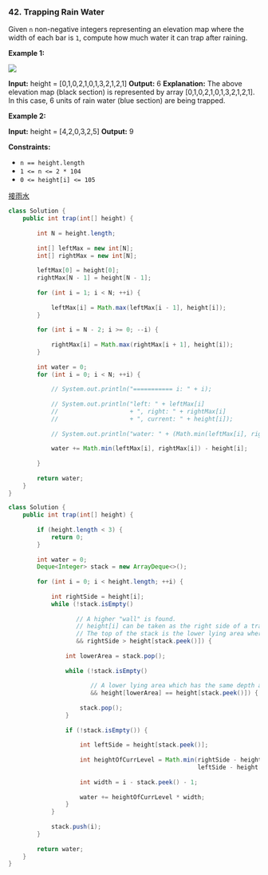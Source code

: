 ### 42. Trapping Rain Water

Given `n` non-negative integers representing an elevation map where the width of each bar is `1`, compute how much water it can trap after raining.

**Example 1:**

![](https://assets.leetcode.com/uploads/2018/10/22/rainwatertrap.png)

**Input:** height = [0,1,0,2,1,0,1,3,2,1,2,1]
**Output:** 6
**Explanation:** The above elevation map (black section) is represented by array [0,1,0,2,1,0,1,3,2,1,2,1]. In this case, 6 units of rain water (blue section) are being trapped.

**Example 2:**

**Input:** height = [4,2,0,3,2,5]
**Output:** 9

**Constraints:**

- `n == height.length`
- `1 <= n <= 2 * 104`
- `0 <= height[i] <= 105`

[接雨水](https://leetcode-cn.com/problems/trapping-rain-water/solution/jie-yu-shui-by-leetcode-solution-tuvc/)

```java
class Solution {
    public int trap(int[] height) {
        
        int N = height.length;
        
        int[] leftMax = new int[N];
        int[] rightMax = new int[N];
        
        leftMax[0] = height[0];
        rightMax[N - 1] = height[N - 1];
        
        for (int i = 1; i < N; ++i) {
            
            leftMax[i] = Math.max(leftMax[i - 1], height[i]);
        }
        
        for (int i = N - 2; i >= 0; --i) {
            
            rightMax[i] = Math.max(rightMax[i + 1], height[i]);
        }
        
        int water = 0;
        for (int i = 0; i < N; ++i) {
            
            // System.out.println("=========== i: " + i);
            
            // System.out.println("left: " + leftMax[i] 
            //                    + ", right: " + rightMax[i] 
            //                    + ", current: " + height[i]);
            
            // System.out.println("water: " + (Math.min(leftMax[i], rightMax[i]) - height[i]));
            
            water += Math.min(leftMax[i], rightMax[i]) - height[i];
            
        }
        
        return water;
    }
}
```

```java
class Solution {
    public int trap(int[] height) {
        
        if (height.length < 3) {
            return 0;
        }
        
        int water = 0;
        Deque<Integer> stack = new ArrayDeque<>();
        
        for (int i = 0; i < height.length; ++i) {
            
            int rightSide = height[i];
            while (!stack.isEmpty() 
                   
                   // A higher "wall" is found. 
                   // height[i] can be taken as the right side of a trap.
                   // The top of the stack is the lower lying area where water is trapped. 
                   && rightSide > height[stack.peek()]) {
                
                int lowerArea = stack.pop();
                
                while (!stack.isEmpty() 
                       
                       // A lower lying area which has the same depth as the previous lowerArea
                       && height[lowerArea] == height[stack.peek()]) {
                    
                    stack.pop();
                }
                
                if (!stack.isEmpty()) {
                    
                    int leftSide = height[stack.peek()];
                    
                    int heightOfCurrLevel = Math.min(rightSide - height[lowerArea], 
                                                     leftSide - height[lowerArea]);
                    
                    int width = i - stack.peek() - 1;
                    
                    water += heightOfCurrLevel * width;
                }
            }
            
            stack.push(i);
        }
        
        return water;
    }
}
```
